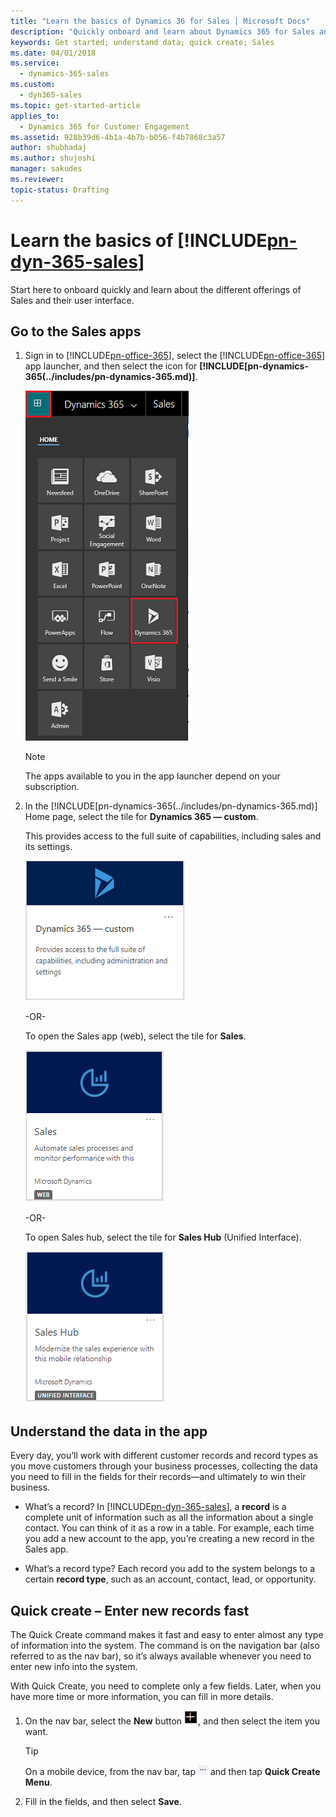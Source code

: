 ```yaml
---
title: "Learn the basics of Dynamics 36 for Sales | Microsoft Docs"
description: "Quickly onboard and learn about Dynamics 365 for Sales and its user interface."
keywords: Get started; understand data; quick create; Sales
ms.date: 04/01/2018
ms.service:
  - dynamics-365-sales
ms.custom:
  - dyn365-sales
ms.topic: get-started-article
applies_to:
  - Dynamics 365 for Customer Engagement
ms.assetid: 928b39d6-4b1a-4b7b-b056-f4b7868c3a57
author: shubhadaj
ms.author: shujoshi
manager: sakudes
ms.reviewer: 
topic-status: Drafting
---
```


# Learn the basics of [!INCLUDE[pn-dyn-365-sales](../includes/pn-dyn-365-sales.md)]

Start here to onboard quickly and learn about the different offerings of Sales and their user interface.

## Go to the Sales apps 

1. Sign in to [!INCLUDE[pn-office-365](../includes/pn-office-365.md)], select the [!INCLUDE[pn-office-365](../includes/pn-office-365.md)] app launcher, and then select the icon for **[!INCLUDE[pn-dynamics-365(../includes/pn-dynamics-365.md)]**.

   ![Office 365 App Launcher pane](media/app-launcher-pane.png "Office 365 App Launcher pane")  

   > [!Note]
   > 
   > The apps available to you in the app launcher depend on your subscription.

2. In the [!INCLUDE[pn-dynamics-365(../includes/pn-dynamics-365.md)] Home page, select the tile for **Dynamics 365 — custom**.

   This provides access to the full suite of capabilities, including sales and its settings.

   ![Tile for Dynamics 365 — custom](media/dynamics365-custom-tile.png "Tile for Dynamics 365 — custom")     

   -OR-

   To open the Sales app (web), select the tile for **Sales**.

   ![Tile for Dynamics 365 for Sales web](media/sales_tile_web.png "Tile for Dynamics 365 for Sales web")

   -OR-

   To open Sales hub, select the tile for **Sales Hub** (Unified Interface).

   ![Tile for Sales Hub](media/saleshub_tile_unified_interface.png "Tile for Sales Hub")

   
## Understand the data in the app

Every day, you’ll work with different customer records and record types as you move customers through your business processes, collecting the data you need to fill in the fields for their records—and ultimately to win their business.

- What’s a record? In [!INCLUDE[pn-dyn-365-sales](../includes/pn-dyn-365-sales.md)], a **record** is a complete unit of information such as all the information about a single contact. You can think of it as a row in a table. For example, each time you add a new account to the app, you’re creating a new record in the Sales app.

- What’s a record type? Each record you add to the system belongs to a certain **record type**, such as an account, contact, lead, or opportunity.

## Quick create – Enter new records fast

The Quick Create command makes it fast and easy to enter almost any type of information into the system. The command is on the navigation bar (also referred to as the nav bar), so it’s always available whenever you need to enter new info into the system.

With Quick Create, you need to complete only a few fields. Later, when you have more time or more information, you can fill in more details.

1. On the nav bar, select the **New** button ![Icon for Quick Create](media/quick-create-icon.png "Icon for Quick Create"), and then select the item you want.  

   > [!TIP]
   > On a mobile device, from the nav bar, tap ![ellipsis](media/ellipsis.png) and then tap **Quick Create Menu**.

2. Fill in the fields, and then select **Save**.
